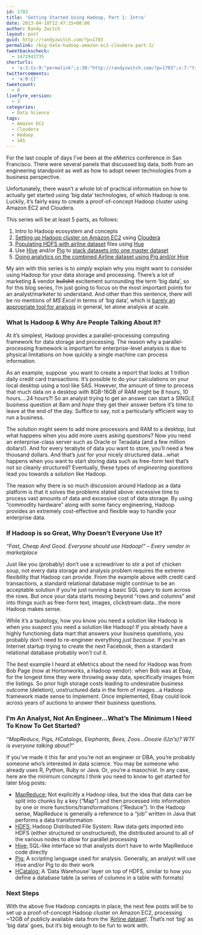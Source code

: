 ```yaml
---
id: 1703
title: 'Getting Started Using Hadoop, Part 1: Intro'
date: 2013-04-18T12:47:15+00:00
author: Randy Zwitch
layout: post
guid: http://randyzwitch.com/?p=1703
permalink: /big-data-hadoop-amazon-ec2-cloudera-part-1/
tweetbackscheck:
  - 1472943735
shorturls:
  - 'a:3:{s:9:"permalink";s:30:"http://randyzwitch.com/?p=1703";s:7:"tinyurl";s:26:"http://tinyurl.com/ck556t2";s:4:"isgd";s:19:"http://is.gd/E6gxZc";}'
twittercomments:
  - 'a:0:{}'
tweetcount:
  - 0
livefyre_version:
  - 3
categories:
  - Data Science
tags:
  - Amazon EC2
  - Cloudera
  - Hadoop
  - SAS
---
```

For the last couple of days I&#8217;ve been at the eMetrics conference in San Francisco. There were several panels that discussed big data, both from an engineering standpoint as well as how to adopt newer technologies from a business perspective.

Unfortunately, there wasn&#8217;t a whole lot of practical information on how to actually get started using &#8216;big data&#8217; technologies, of which Hadoop is one.  Luckily, it&#8217;s fairly easy to create a proof-of-concept Hadoop cluster using Amazon EC2 and Cloudera.

This series will be at least 5 parts, as follows:

  1. Intro to Hadoop ecosystem and concepts
  2. [Setting up Hadoop cluster on Amazon EC2](http://randyzwitch.com/big-data-hadoop-amazon-ec2-cloudera-part-2/ "Setting up Hadoop Cluster on Amazon EC2") using <a title="Cloudera Amazon EC2" href="http://blog.cloudera.com/blog/2013/03/how-to-create-a-cdh-cluster-on-amazon-ec2-via-cloudera-manager/" target="_blank">Cloudera</a>
  3. <a title="Populating HDFS using Hue" href="http://randyzwitch.com/uploading-data-hadoop-amazon-ec2-cloudera-part-3/" target="_blank">Populating HDFS with airline dataset</a> files using <a title="Hadoop Hue" href="http://cloudera.github.io/hue/" target="_blank">Hue</a>
  4. Use <a title="Hive joins" href="https://cwiki.apache.org/Hive/languagemanual-joins.html" target="_blank">Hive</a> and/or <a title="Apache Pig" href="http://pig.apache.org/" target="_blank">Pig</a> to <a title="Creating Tables with Hive" href="http://randyzwitch.com/hadoop-creating-tables-hive/" target="_blank">stack datasets into one master dataset</a>
  5. <a title="Analysis using Pig & Hive" href="http://randyzwitch.com/getting-started-hadoop-hive-pig/" target="_blank">Doing analytics on the combined Airline dataset using Pig and/or Hive</a>

My aim with this series is to _simply_ explain why you might want to consider using Hadoop for your data storage and processing. There&#8217;s a lot of marketing & vendor <del>bullshit</del> excitement surrounding the term &#8216;big data&#8217;, so for this blog series, I&#8217;m just going to focus on the most important points for an analyst/marketer to understand. And other than this sentence, there will be no mentions of _MS Excel_ in terms of &#8216;big data&#8217;, which is <a title="Use R not Excel" href="http://blog.revolutionanalytics.com/2013/04/more-reasons-not-to-use-excel-for-modeling.html" target="_blank">barely an appropriate tool for analysis</a> in general, let alone analysis at scale.

<!--more-->

### What Is Hadoop & Why Are People Talking About It?

At it&#8217;s simplest, Hadoop provides a parallel-processing computing framework for data storage and processing. The reason why a parallel-processing framework is important for enterprise-level analysis is due to physical limitations on how quickly a single machine can process information.

As an example, suppose  you want to create a report that looks at 1 trillion daily credit card transactions. It&#8217;s possible to do your calculations on your local desktop using a tool like SAS. However, the amount of time to process that much data on a desktop with 8GB-16GB of RAM might be 8 hours, 10 hours&#8230;.24 hours?! So an analyst trying to get an answer can start a SINGLE business question at 8am and _hope_ they get their answer before it&#8217;s time to leave at the end of the day. Suffice to say, not a particularly efficient way to run a business.

The solution might seem to add more processors and RAM to a desktop, but what happens when you add more users asking questions? Now you need an enterprise-class server such as Oracle or Teradata (and a few million dollars!). And for every terabyte of data you want to store, you&#8217;ll need a few thousand dollars. And that&#8217;s just for your nicely structured data&#8230;what happens when you want to start storing data such as free-form text that&#8217;s not so cleanly structured? Eventually, these types of _engineering questions_ lead you towards a solution like Hadoop.

The reason why there is so much discussion around Hadoop as a data platform is that it solves the problems stated above: excessive time to process vast amounts of data and excessive cost of data storage. By using &#8220;commodity hardware&#8221; along with some fancy engineering, Hadoop provides an extremely cost-effective and flexible way to handle your enterprise data.


  


### If Hadoop is so Great, Why Doesn&#8217;t Everyone Use It?

_&#8220;Fast, Cheap And Good. Everyone should use Hadoop!&#8221; &#8211; Every vendor in marketplace_

Just like you (probably) don&#8217;t use a screwdriver to stir a pot of chicken soup, not every data storage and analysis problem requires the extreme flexibility that Hadoop can provide. From the example above with credit card transactions, a standard relational database might continue to be an acceptable solution if you&#8217;re just running a basic SQL query to sum across the rows. But once your data starts moving beyond &#8220;rows and columns&#8221; and into things such as free-form text, images, clickstream data&#8230;the more Hadoop makes sense.

While it&#8217;s a tautology, how you know you need a solution like Hadoop is when you suspect you need a solution like Hadoop! If you already have a highly functioning data mart that answers your business questions, you probably don&#8217;t need to re-engineer everything _just because_. If you&#8217;re an Internet startup trying to create the next Facebook, then a standard relational database probably won&#8217;t cut it.

The best example I heard at eMetrics about the need for Hadoop was from Bob Page (now at Hortonworks, a Hadoop vendor): when Bob was at Ebay, for the longest time they were throwing away data, specifically images from the listings. So prior high storage costs leading to undesirable business outcome (deletion), unstructured data in the form of images&#8230;a Hadoop framework made sense to implement. Once implemented, Ebay could look across years of auctions to answer their business questions.

### I&#8217;m An Analyst, Not An Engineer&#8230;What&#8217;s The Minimum I Need To Know To Get Started?

_&#8220;MapReduce, Pigs, HCatalogs, Elephants, Bees, Zoos&#8230;Ooozie (Uzi&#8217;s)? WTF is everyone talking about?&#8221;_

If you&#8217;ve made it this far and you&#8217;re not an engineer or DBA, you&#8217;re probably someone who&#8217;s interested in data science. You may be someone who already uses R, Python, Ruby or Java. Or, you&#8217;re a masochist. In any case, here are the minimum concepts I think you need to know to get started for later blog posts:

  * <span style="text-decoration: underline;">MapReduce:</span> Not explicitly a Hadoop idea, but the idea that data can be split into chunks by a key (&#8220;Map&#8221;) and then processed into information by one or more functions/transformations (&#8220;Reduce&#8221;). In the Hadoop sense, MapReduce is generally a reference to a &#8220;job&#8221; written in Java that performs a data transformation
  * <span style="text-decoration: underline;">HDFS:</span> Hadoop Distributed File System. Raw data gets imported into HDFS (either structured or unstructured), the distributed around to all of the various nodes to allow for parallel processing
  * <span style="text-decoration: underline;">Hive:</span> SQL-like interface so that analysts don&#8217;t have to write MapReduce code directly
  * <span style="text-decoration: underline;">Pig:</span> A scripting language used for analysis. Generally, an analyst will use Hive and/or Pig to do their work
  * <span style="text-decoration: underline;">HCatalog:</span> A &#8216;Data Warehouse&#8217; layer on top of HDFS, similar to how you define a database table (a series of columns in a table with formats)

### Next Steps

With the above five Hadoop concepts in place, the next few posts will be to set up a proof-of-concept Hadoop cluster on Amazon EC2, processing ~12GB of publicly available data from the &#8216;<a title="Airline dataset" href="http://stat-computing.org/dataexpo/2009/the-data.html" target="_blank">Airline dataset</a>&#8216;. That&#8217;s not &#8216;big&#8217; as &#8216;big data&#8217; goes, but it&#8217;s big enough to be fun to work with.